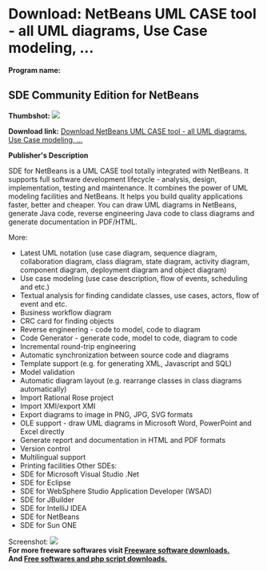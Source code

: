 # Download: NetBeans UML CASE tool - all UML diagrams, Use Case modeling, ...

**Program name:**

## SDE Community Edition for NetBeans

  
**Thumbshot:** ![](http://www.freewarefiles.com/screenshot/sde_netbeans_md.gif)   
  
**Download link:** [Download NetBeans UML CASE tool - all UML diagrams, Use Case modeling, ...](http://freesoftwares.boysofts.com/SDE-Community-Edition-For-NetBeans_program_8319.html)  
  


**Publisher's Description**  
  


SDE for NetBeans is a UML CASE tool totally integrated with NetBeans. It supports full software development lifecycle - analysis, design, implementation, testing and maintenance. It combines the power of UML modeling facilities and NetBeans. It helps you build quality applications faster, better and cheaper. You can draw UML diagrams in NetBeans, generate Java code, reverse engineering Java code to class diagrams and generate documentation in PDF/HTML. 

More:

  * Latest UML notation (use case diagram, sequence diagram, collaboration diagram, class diagram, state diagram, activity diagram, component diagram, deployment diagram and object diagram) 
  * Use case modeling (use case description, flow of events, scheduling and etc.) 
  * Textual analysis for finding candidate classes, use cases, actors, flow of event and etc. 
  * Business workflow diagram 
  * CRC card for finding objects 
  * Reverse engineering - code to model, code to diagram 
  * Code Generator - generate code, model to code, diagram to code 
  * Incremental round-trip engineering 
  * Automatic synchronization between source code and diagrams 
  * Template support (e.g. for generating XML, Javascript and SQL) 
  * Model validation 
  * Automatic diagram layout (e.g. rearrange classes in class diagrams automatically) 
  * Import Rational Rose project 
  * Import XMI/export XMI 
  * Export diagrams to image in PNG, JPG, SVG formats 
  * OLE support - draw UML diagrams in Microsoft Word, PowerPoint and Excel directly 
  * Generate report and documentation in HTML and PDF formats 
  * Version control 
  * Multilingual support 
  * Printing facilities 
Other SDEs: 
  * SDE for Microsoft Visual Studio .Net 
  * SDE for Eclipse 
  * SDE for WebSphere Studio Application Developer (WSAD) 
  * SDE for JBuilder 
  * SDE for IntelliJ IDEA 
  * SDE for NetBeans 
  * SDE for Sun ONE 

  
  
Screenshot: ![](http://www.freewarefiles.com/screenshot/sde_netbeans.gif)   
**For more freeware softwares visit [Freeware software downloads.](http://freesoftwares.boysofts.com/)**   
**And [Free softwares and php script downloads.](http://www.boysofts.com/)**
